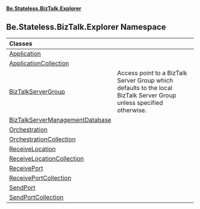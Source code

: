 #### [Be.Stateless.BizTalk.Explorer](README.md 'README')

## Be.Stateless.BizTalk.Explorer Namespace

| Classes | |
| :--- | :--- |
| [Application](Application.md 'Be.Stateless.BizTalk.Explorer.Application') | |
| [ApplicationCollection](ApplicationCollection.md 'Be.Stateless.BizTalk.Explorer.ApplicationCollection') | |
| [BizTalkServerGroup](BizTalkServerGroup.md 'Be.Stateless.BizTalk.Explorer.BizTalkServerGroup') | Access point to a BizTalk Server Group which defaults to the local BizTalk Server Group unless specified otherwise. |
| [BizTalkServerManagementDatabase](BizTalkServerManagementDatabase.md 'Be.Stateless.BizTalk.Explorer.BizTalkServerManagementDatabase') | |
| [Orchestration](Orchestration.md 'Be.Stateless.BizTalk.Explorer.Orchestration') | |
| [OrchestrationCollection](OrchestrationCollection.md 'Be.Stateless.BizTalk.Explorer.OrchestrationCollection') | |
| [ReceiveLocation](ReceiveLocation.md 'Be.Stateless.BizTalk.Explorer.ReceiveLocation') | |
| [ReceiveLocationCollection](ReceiveLocationCollection.md 'Be.Stateless.BizTalk.Explorer.ReceiveLocationCollection') | |
| [ReceivePort](ReceivePort.md 'Be.Stateless.BizTalk.Explorer.ReceivePort') | |
| [ReceivePortCollection](ReceivePortCollection.md 'Be.Stateless.BizTalk.Explorer.ReceivePortCollection') | |
| [SendPort](SendPort.md 'Be.Stateless.BizTalk.Explorer.SendPort') | |
| [SendPortCollection](SendPortCollection.md 'Be.Stateless.BizTalk.Explorer.SendPortCollection') | |

